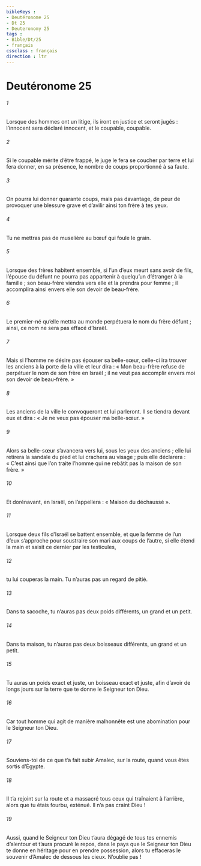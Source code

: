 ```yaml
---
bibleKeys : 
- Deutéronome 25
- Dt 25
- Deuteronomy 25
tags : 
- Bible/Dt/25
- français
cssclass : français
direction : ltr
---
```


# Deutéronome 25

###### 1
Lorsque des hommes ont un litige, ils iront en justice et seront jugés : l’innocent sera déclaré innocent, et le coupable, coupable.
###### 2
Si le coupable mérite d’être frappé, le juge le fera se coucher par terre et lui fera donner, en sa présence, le nombre de coups proportionné à sa faute.
###### 3
On pourra lui donner quarante coups, mais pas davantage, de peur de provoquer une blessure grave et d’avilir ainsi ton frère à tes yeux.
###### 4
Tu ne mettras pas de muselière au bœuf qui foule le grain.
###### 5
Lorsque des frères habitent ensemble, si l’un d’eux meurt sans avoir de fils, l’épouse du défunt ne pourra pas appartenir à quelqu’un d’étranger à la famille ; son beau-frère viendra vers elle et la prendra pour femme ; il accomplira ainsi envers elle son devoir de beau-frère.
###### 6
Le premier-né qu’elle mettra au monde perpétuera le nom du frère défunt ; ainsi, ce nom ne sera pas effacé d’Israël.
###### 7
Mais si l’homme ne désire pas épouser sa belle-sœur, celle-ci ira trouver les anciens à la porte de la ville et leur dira : « Mon beau-frère refuse de perpétuer le nom de son frère en Israël ; il ne veut pas accomplir envers moi son devoir de beau-frère. »
###### 8
Les anciens de la ville le convoqueront et lui parleront. Il se tiendra devant eux et dira : « Je ne veux pas épouser ma belle-sœur. »
###### 9
Alors sa belle-sœur s’avancera vers lui, sous les yeux des anciens ; elle lui retirera la sandale du pied et lui crachera au visage ; puis elle déclarera : « C’est ainsi que l’on traite l’homme qui ne rebâtit pas la maison de son frère. »
###### 10
Et dorénavant, en Israël, on l’appellera : « Maison du déchaussé ».
###### 11
Lorsque deux fils d’Israël se battent ensemble, et que la femme de l’un d’eux s’approche pour soustraire son mari aux coups de l’autre, si elle étend la main et saisit ce dernier par les testicules,
###### 12
tu lui couperas la main. Tu n’auras pas un regard de pitié.
###### 13
Dans ta sacoche, tu n’auras pas deux poids différents, un grand et un petit.
###### 14
Dans ta maison, tu n’auras pas deux boisseaux différents, un grand et un petit.
###### 15
Tu auras un poids exact et juste, un boisseau exact et juste, afin d’avoir de longs jours sur la terre que te donne le Seigneur ton Dieu.
###### 16
Car tout homme qui agit de manière malhonnête est une abomination pour le Seigneur ton Dieu.
###### 17
Souviens-toi de ce que t’a fait subir Amalec, sur la route, quand vous êtes sortis d’Égypte.
###### 18
Il t’a rejoint sur la route et a massacré tous ceux qui traînaient à l’arrière, alors que tu étais fourbu, exténué. Il n’a pas craint Dieu !
###### 19
Aussi, quand le Seigneur ton Dieu t’aura dégagé de tous tes ennemis d’alentour et t’aura procuré le repos, dans le pays que le Seigneur ton Dieu te donne en héritage pour en prendre possession, alors tu effaceras le souvenir d’Amalec de dessous les cieux. N’oublie pas !
